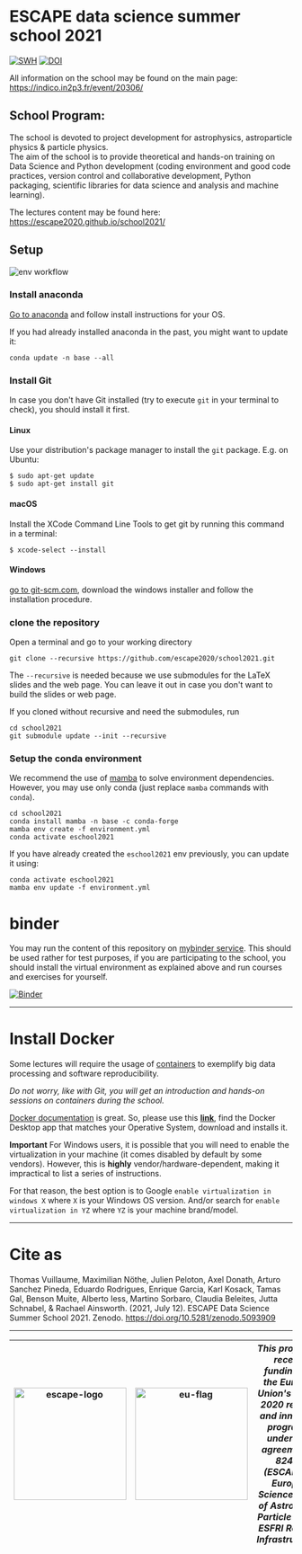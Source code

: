 # ESCAPE data science summer school 2021

[![SWH](https://archive.softwareheritage.org/badge/origin/https://github.com/escape2020/school2021/)](https://archive.softwareheritage.org/browse/origin/?origin_url=https://github.com/escape2020/school2021)
[![DOI](https://zenodo.org/badge/DOI/10.5281/zenodo.5093909.svg)](https://doi.org/10.5281/zenodo.5093909)

All information on the school may be found on the main page:     
https://indico.in2p3.fr/event/20306/

## School Program:

The school is devoted to project development for astrophysics, astroparticle physics & particle physics.    
The aim of the school is to provide theoretical and hands-on training on Data Science and Python development (coding environment and good code practices, version control and collaborative development, Python packaging, scientific libraries for data science and analysis and machine learning).

The lectures content may be found here:
https://escape2020.github.io/school2021/

## Setup

![env workflow](https://github.com/escape2020/school2021/actions/workflows/python-package-conda.yml/badge.svg)


### Install anaconda

[Go to anaconda](https://www.anaconda.com/products/individual) and follow install instructions for your OS.

If you had already installed anaconda in the past, you might want to update it:
```
conda update -n base --all
```

### Install Git

In case you don't have Git installed (try to execute `git` in your terminal to
check), you should install it first.

#### Linux
Use your distribution's package manager to install the `git` package. E.g. on Ubuntu:

```
$ sudo apt-get update
$ sudo apt-get install git
```

#### macOS

Install the XCode Command Line Tools to get git by running this command in a terminal:
```
$ xcode-select --install
```

#### Windows
[go to git-scm.com](http://www.git-scm.com/download), download the windows installer and follow the installation procedure.

### clone the repository

Open a terminal and go to your working directory

```
git clone --recursive https://github.com/escape2020/school2021.git
```

The `--recursive` is needed because we use submodules for the LaTeX slides and
the web page. You can leave it out in case you don't want to build the slides or web page.

If you cloned without recursive and need the submodules, run
```
cd school2021
git submodule update --init --recursive
```

### Setup the conda environment

We recommend the use of [mamba](https://github.com/mamba-org/mamba) to solve environment dependencies.    
However, you may use only conda (just replace `mamba` commands with `conda`).

```
cd school2021
conda install mamba -n base -c conda-forge
mamba env create -f environment.yml
conda activate eschool2021
```

If you have already created the `eschool2021` env previously, you can update it using:

```
conda activate eschool2021
mamba env update -f environment.yml
```


# binder

You may run the content of this repository on [mybinder service](https://mybinder.readthedocs.io/en/latest/).
This should be used rather for test purposes, if you are participating to the school, you should install the virtual environment as explained above and run courses and exercises for yourself.

[![Binder](https://mybinder.org/badge_logo.svg)](https://mybinder.org/v2/gh/escape2020/school2021.git/HEAD)

---

# Install Docker
Some lectures will require the usage of [containers](https://www.docker.com/resources/what-container) to exemplify big data processing and software reproducibility.

*Do not worry, like with Git, you will get an introduction and hands-on sessions on containers during the school.*

[Docker documentation](https://docs.docker.com/engine/install/) is great. So, please use this **[link](https://docs.docker.com/engine/install/)**, find the Docker Desktop app that matches your Operative System, download and installs it.

**Important** For Windows users, it is possible that you will need to enable the virtualization in your machine (it comes disabled by default by some vendors). However, this is **highly** vendor/hardware-dependent, making it impractical to list a series of instructions.

For that reason, the best option is to Google ```enable virtualization in windows X``` where ```X``` is your Windows OS version. And/or search for ```enable virtualization in YZ``` where ```YZ``` is your machine brand/model.

---

# Cite as

Thomas Vuillaume, Maximilian Nöthe, Julien Peloton, Axel Donath, Arturo Sanchez Pineda, Eduardo Rodrigues, Enrique Garcia, Karl Kosack, Tamas Gal, Benson Muite, Alberto Iess, Martino Sorbaro, Claudia Beleites, Jutta Schnabel, & Rachael Ainsworth. (2021, July 12). ESCAPE Data Science Summer School 2021. Zenodo. https://doi.org/10.5281/zenodo.5093909



---

| <img src="https://projectescape.eu/sites/default/files/logo-Escape_0.png" alt="escape-logo" width="200"/> | <img src="https://projectescape.eu/sites/all/themes/escape/images/eu-flag.png" alt="eu-flag" width="200"/> | _This project has received funding from the European Union's Horizon 2020 research and innovation programme under grant agreement No 824064 (ESCAPE, the European Science Cluster of Astronomy & Particle Physics ESFRI Research Infrastructures)._ |
| --- | --- | --- |

